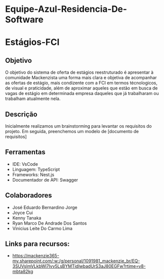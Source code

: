 # Equipe-Azul-Residencia-De-Software  
# Estágios-FCI  

## Objetivo    
O objetivo do sistema de oferta de estágios reestruturado é apresentar à comunidade Mackenzista uma forma mais clara e objetiva de acompanhar as ofertas de estágio, mais condizente com a FCI em termos técnologicos, de visual e praticidade, além de aproximar aqueles que estão em busca de vagas de estágio em determinada empresa daqueles que já trabalharam ou trabalham atualmente nela.     

## Descrição  
Inicialmente realizamos um brainstorming para levantar os requisitos do projeto. Em seguida, preenchemos um modelo de [documento de requisitos]

## Ferramentas  
- IDE: VsCode  
- Linguagem: TypeScript
- Frameworks: Nest.js
- Documentador de API: Swagger  

## Colaboradores  
- José Eduardo Bernardino Jorge  
- Joyce Cui  
- Kenny Tanaka  
- Ryan Marco De Andrade Dos Santos  
- Vinicius Leite Do Carmo Lima  

## Links para recursos:  
- <https://mackenzie365-my.sharepoint.com/:w:/g/personal/1091981_mackenzie_br/EQ-3SUVslmVLkbWl7Ivv5LsBYMTidlwbadUrS3aJ80EGFw?rtime=v8-mbta82kg>

